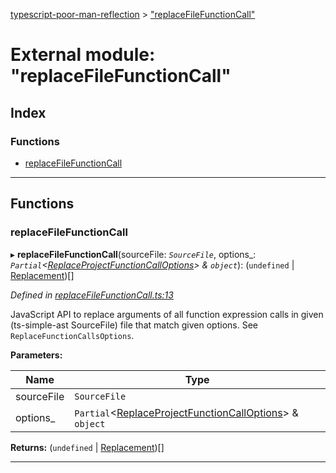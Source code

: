 [typescript-poor-man-reflection](../README.md) > ["replaceFileFunctionCall"](../modules/_replacefilefunctioncall_.md)

# External module: "replaceFileFunctionCall"

## Index

### Functions

* [replaceFileFunctionCall](_replacefilefunctioncall_.md#replacefilefunctioncall)

---

## Functions

<a id="replacefilefunctioncall"></a>

###  replaceFileFunctionCall

▸ **replaceFileFunctionCall**(sourceFile: *`SourceFile`*, options_: *`Partial`<[ReplaceProjectFunctionCallOptions](../interfaces/_types_.replaceprojectfunctioncalloptions.md)> & `object`*): (`undefined` \| [Replacement](../interfaces/_types_.replacement.md))[]

*Defined in [replaceFileFunctionCall.ts:13](https://github.com/cancerberoSgx/typescript-poor-man-reflection/blob/b7b4f65/src/replaceFileFunctionCall.ts#L13)*

JavaScript API to replace arguments of all function expression calls in given (ts-simple-ast SourceFile) file that match given options. See `ReplaceFunctionCallsOptions`.

**Parameters:**

| Name | Type |
| ------ | ------ |
| sourceFile | `SourceFile` |
| options_ | `Partial`<[ReplaceProjectFunctionCallOptions](../interfaces/_types_.replaceprojectfunctioncalloptions.md)> & `object` |

**Returns:** (`undefined` \| [Replacement](../interfaces/_types_.replacement.md))[]

___

